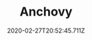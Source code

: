 ---
templateKey: blog-post
featuredpost: false
date: 2020-02-27T20:52:45.711Z
featuredimage: /img/Anchovy.png
title: Anchovy
description: A small silver fish found in Beach.
type: fish
sellPrice: 30
energy: 
health: 
tags:
  - fish
  - Beach
  - 6am - 2am
  - spring
  - fall
  - AnyWeather
---
